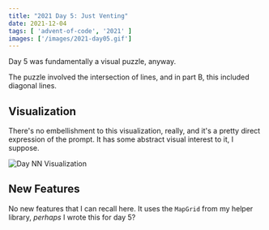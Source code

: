 ```yaml
---
title: "2021 Day 5: Just Venting"
date: 2021-12-04
tags: [ 'advent-of-code', '2021' ]
images: ['/images/2021-day05.gif']
---
```

Day 5 was fundamentally a visual puzzle, anyway.

<!--more-->

The puzzle involved the intersection of lines, and in part B, this included diagonal lines.

## Visualization

There's no embellishment to this visualization, really, and it's a pretty direct expression of the prompt. It has some abstract visual interest to it, I suppose.

![Day NN Visualization](/images/2021-day05.gif)

## New Features

No new features that I can recall here. It uses the `MapGrid` from my helper
library, _perhaps_ I wrote this for day 5?
